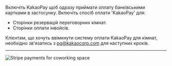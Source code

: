 Включіть KakaoPay щоб одразу приймати оплату банківськими картками в застосунку. Включіть спосіб оплати 'KakaoPay' для:

- Сторінки резервацій переговорних кімнат.
- Сторінки оплати інвойсів.

Клієнтам, що хочуть ввімкнути систему оплати KakaoPay для кімнат, необхідно зв'язатись з pg@kakaocorp.com для наступних кроків.

---

![Stripe payments for coworking space](https://d7ccq1i35b0cj.cloudfront.net/andcards-integrations-kakaopay-light-en-1920-1200.png)
